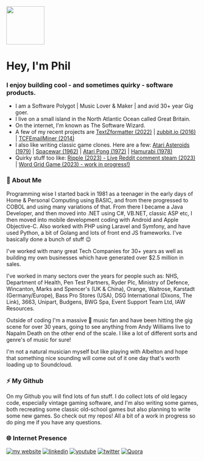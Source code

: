 <img src="https://github.com/philspil66/philspil66/assets/14840708/4025214b-5023-41f2-82d0-77164ae73937" width="100" height="100">

# Hey, I'm Phil

### I enjoy building cool - and sometimes quirky - software products. ###

- I am a Software Polygot | Music Lover & Maker | and avid 30+ year Gig goer.
- I live on a small island in the North Atlantic Ocean called Great Britain.
- On the internet, I'm known as The Software Wizard.
- A few of my recent projects are [TextZformatter (2022)](https://textzformatter.com) | [zubbit.io (2016)](https://zubbit.io) | [TCFEmailMiner (2014)](https://tcfemailminer.com)
- I also like writing classic game clones. Here are a few: [Atari Asteroids (1979)](https://philspilsbury.com/asteroids) | [Spacewar (1962)](https://philspilsbury.com/spacewar) | [Atari Pong (1972)](https://philspilsbury.com/pong) | [Hamurabi (1978)](https://philspilsbury.com/hamurabi)
- Quirky stuff too like: [Ripple (2023) - Live Reddit comment steam (2023)](https://philspilsbury.com/ripple) | [Word Grid Game (2023) - work in progress!)](https://philspilsbury.com/word-grid)

### 💾 About Me

Programming wise I started back in 1981 as a teenager in the early days of Home & Personal Computing using BASIC, and from there progressed to COBOL and using many variations of that. From there I became a Java Developer, and then moved into .NET using C#, VB.NET, classic ASP etc, I then moved into mobile development coding with Android and Apple Objective-C. Also worked with PHP using Laravel and Symfony, and have used Python, a bit of Golang and lots of front end JS frameworks. I've basically done a bunch of stuff 😉

I've worked with many great Tech Companies for 30+ years as well as building my own businesses which have generated over $2.5 million in sales.

I've worked in many sectors over the years for people such as:
NHS, Department of Health, Pen Test Partners, Ryder Plc, Ministry of Defence, Wincanton, Marks and Spencer's (UK & China), Orange, Waitrose, Karstadt (Germany/Europe), Bass Pro Stores (USA), DSG International (Dixons, The Link), 3663, Unipart, Budgens, BWG Spa, Event Support Team Ltd, IAW Resources.

Outside of coding I'm a massive 🎸 music fan and have been hitting the gig scene for over 30 years, going to see anything from Andy Williams live to Napalm Death on the other end of the scale. I like a lot of different sorts and genre's of music for sure! 

I'm not a natural musician myself but like playing with Albelton and hope that something nice sounding will come out of it one day that's worth loading up to Soundcloud. 

### ⚡ My Github

On my Github you will find lots of fun stuff. I do collect lots of old legacy code, especially vintage gaming software, and I'm also writing some games, both recreating some classic old-school games but also planning to write some new games. So check out my repos! All a bit of a work in progress so do ping me if you have any questions.

### 🌐 Internet Presence 
[![my website](https://img.shields.io/badge/my%20website-8A2BE2?style=for-the-badge&logo=ko-fi&logoColor=white)](https://philspilsbury.com)
[![linkedin](https://img.shields.io/badge/LinkedIn-0A66C2?style=for-the-badge&logo=LinkedIn&logoColor=white)](https://www.linkedin.com/in/philspilsbury)
[![youtube](https://img.shields.io/badge/YouTube-FF0000?style=for-the-badge&logo=youtube&logoColor=white)](https://www.youtube.com/@PhilSpilsbury)
[![twitter](https://img.shields.io/badge/Twitter-1DA1F2?style=for-the-badge&logo=twitter&logoColor=white)](https://twitter.com/philspil66)
[![Quora](https://img.shields.io/badge/Quora-%23B92B27.svg?style=for-the-badge&logo=Quora&logoColor=white)](https://www.quora.com/profile/Phil-Spilsbury-1)
